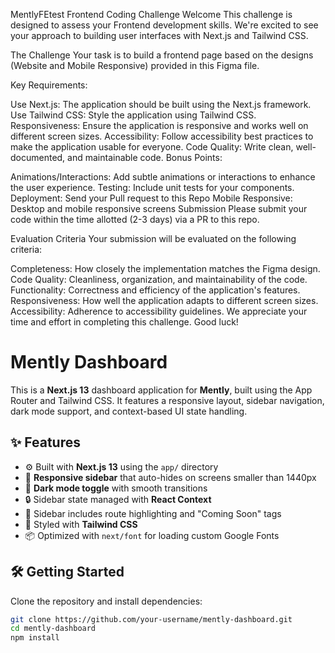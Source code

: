 MentlyFEtest Frontend Coding Challenge
Welcome
This challenge is designed to assess your Frontend development skills. We're excited to see your approach to building user interfaces with Next.js and Tailwind CSS.

The Challenge
Your task is to build a frontend page based on the designs (Website and Mobile Responsive) provided in this Figma file.

Key Requirements:

Use Next.js: The application should be built using the Next.js framework.
Use Tailwind CSS: Style the application using Tailwind CSS.
Responsiveness: Ensure the application is responsive and works well on different screen sizes.
Accessibility: Follow accessibility best practices to make the application usable for everyone.
Code Quality: Write clean, well-documented, and maintainable code.
Bonus Points:

Animations/Interactions: Add subtle animations or interactions to enhance the user experience.
Testing: Include unit tests for your components.
Deployment: Send your Pull request to this Repo
Mobile Responsive: Desktop and mobile responsive screens
Submission
Please submit your code within the time allotted (2-3 days) via a PR to this repo.

Evaluation Criteria
Your submission will be evaluated on the following criteria:

Completeness: How closely the implementation matches the Figma design.
Code Quality: Cleanliness, organization, and maintainability of the code.
Functionality: Correctness and efficiency of the application's features.
Responsiveness: How well the application adapts to different screen sizes.
Accessibility: Adherence to accessibility guidelines.
We appreciate your time and effort in completing this challenge. Good luck!

# Mently Dashboard

This is a **Next.js 13** dashboard application for **Mently**, built using the App Router and Tailwind CSS. It features a responsive layout, sidebar navigation, dark mode support, and context-based UI state handling.

## ✨ Features

- ⚙️ Built with **Next.js 13** using the `app/` directory
- 📱 **Responsive sidebar** that auto-hides on screens smaller than 1440px
- 🌙 **Dark mode toggle** with smooth transitions
- 🔒 Sidebar state managed with **React Context**
- 🧭 Sidebar includes route highlighting and "Coming Soon" tags
- 🎨 Styled with **Tailwind CSS**
- 📦 Optimized with `next/font` for loading custom Google Fonts

## 🛠 Getting Started

Clone the repository and install dependencies:

```bash
git clone https://github.com/your-username/mently-dashboard.git
cd mently-dashboard
npm install
